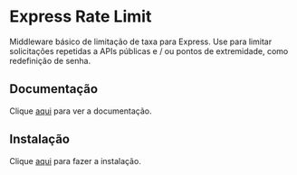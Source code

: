 # Express Rate Limit

Middleware básico de limitação de taxa para Express. Use para limitar solicitações repetidas a APIs públicas e / ou pontos de extremidade, como redefinição de senha.

## Documentação

Clique [aqui](https://github.com/nfriedly/express-rate-limit) para ver a documentação.

## Instalação

Clique [aqui](https://www.npmjs.com/package/express-rate-limit) para fazer a instalação.
